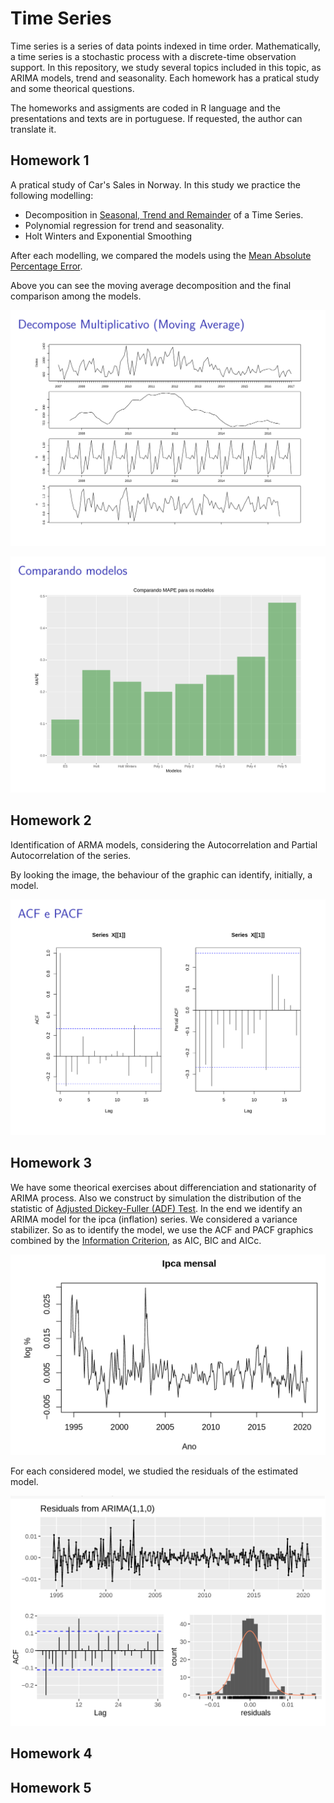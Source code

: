 # Time Series 

Time series is a series of data points indexed in time order. Mathematically,
a time series is a stochastic process with a discrete-time observation
support. In this repository, we study several topics included in this topic,
as ARIMA models, trend and seasonality. Each homework has a pratical study and
some theorical questions. 

The homeworks and assigments are coded in R language and the presentations and
texts are in portuguese. If requested, the author can translate it. 

## Homework 1 

A pratical study of Car's Sales in Norway. In this study we practice the
following modelling: 

- Decomposition in [Seasonal, Trend and Remainder](https://otexts.com/fpp2/stl.html) of a Time Series. 
- Polynomial regression for trend and seasonality. 
- Holt Winters and Exponential Smoothing 

After each modelling, we compared the models using the [Mean Absolute
Percentage
Error](https://en.wikipedia.org/wiki/Mean_absolute_percentage_error). 

Above you can see the moving average decomposition and the final comparison
among the models. 

![decomposition moving average](images/moving_average_decomposition_hw1.png)

![comparison among models](images/comparison_model_hw1.png)

## Homework 2

Identification of ARMA models, considering the Autocorrelation and Partial
Autocorrelation of the series. 

By looking the image, the behaviour of the graphic can identify, initially, a
model. 

![acf and pacf](images/acf_pacf_hw2.png) 

## Homework 3

We have some theorical exercises about differenciation and stationarity of
ARIMA process. Also we construct by simulation the distribution of the
statistic of [Adjusted Dickey-Fuller (ADF)
Test](https://en.wikipedia.org/wiki/Augmented_Dickey%E2%80%93Fuller_test). In
the end we identify an ARIMA model for the ipca (inflation) series. We
considered a variance stabilizer. So as to identify the model, we use the ACF
and PACF graphics combined by the [Information
Criterion](https://en.wikipedia.org/wiki/Model_selection#Criteria), as AIC,
BIC and AICc.

![ipca monthly](images/ipca_monthly_hw3.png) 

For each considered model, we studied the residuals of the estimated model. 

![residual analysis](images/residual_analysis_hw3.png)

## Homework 4 



## Homework 5 






